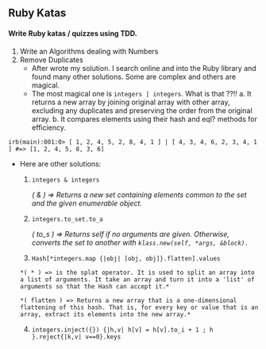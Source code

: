 ## Ruby Katas

#### Write Ruby katas / quizzes using TDD.

1. Write an Algorithms dealing with Numbers
2. Remove Duplicates
	* After wrote my solution. I search online and into the Ruby library and found many other solutions. Some are complex and others are magical.
	* The most magical one is `integers | integers`. What is that ??!!
		a. It returns a new array by joining original array with other array, excluding any duplicates and preserving the order from the original array.
		b. It compares elements using their hash and eql? methods for efficiency.

```
irb(main):001:0> [ 1, 2, 4, 5, 2, 8, 4, 1 ] | [ 4, 3, 4, 6, 2, 3, 4, 1 ] #=> [1, 2, 4, 5, 8, 3, 6]
```

- Here are other solutions:
   
    1. `integers & integers` 
    
    	*( & ) => Returns a new set containing elements common to the set and the given enumerable object.*
   
    2. `integers.to_set.to_a` 
		   
		 *( to_s ) => Returns self if no arguments are given. Otherwise, converts the set to another with `klass.new(self, *args, &block).`*
    
    3. `Hash[*integers.map {|obj| [obj, obj]}.flatten].values`
    
  	  *( * ) => is the splat operator. It is used to split an array into a list of arguments. It take an array and turn it into a 'list' of arguments so that the Hash can accept it.*
  	  
  	  *( flatten ) => Returns a new array that is a one-dimensional flattening of this hash. That is, for every key or value that is an array, extract its elements into the new array.*
    
    4. `integers.inject({}) {|h,v| h[v] = h[v].to_i + 1 ; h }.reject{|k,v| v==0}.keys`